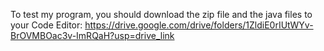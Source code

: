 To test my program, you should download the zip file and the java files to your Code Editor:
https://drive.google.com/drive/folders/1ZldiE0rIUtWYv-BrOVMBOac3v-ImRQaH?usp=drive_link
